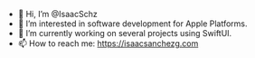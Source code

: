 - 👋 Hi, I’m @IsaacSchz
- 👀 I’m interested in software development for Apple Platforms.
- 🌱 I’m currently working on several projects using SwiftUI.
- 📫 How to reach me: https://isaacsanchezg.com

<!---
IsaacSchz/IsaacSchz is a ✨ special ✨ repository because its `README.md` (this file) appears on your GitHub profile.
You can click the Preview link to take a look at your changes.
--->
